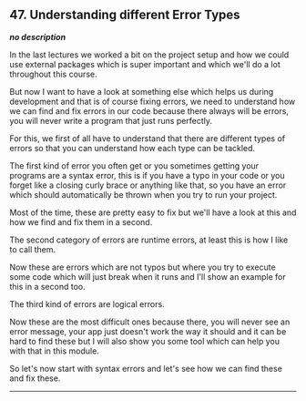 ## 47. Understanding different Error Types

<strong><em>no description</em></strong>

In the last lectures we worked a bit on the project setup and how we could use
external packages which is super important and which we'll do a lot throughout
this course. 

But now I want to have a look at something else which helps us during
development and that is of course fixing errors, we need to understand how we
can find and fix errors in our code because there always will be errors, you
will never write a program that just runs perfectly. 

For this, we first of all have to understand that there are different types of
errors so that you can understand how each type can be tackled. 

The first kind of error you often get or you sometimes getting your programs are
a syntax error, this is if you have a typo in your code or you forget like a
closing curly brace or anything like that, so you have an error which should
automatically be thrown when you try to run your project. 

Most of the time, these are pretty easy to fix but we'll have a look at this and
how we find and fix them in a second. 

The second category of errors are runtime errors, at least this is how I like to
call them. 

Now these are errors which are not typos but where you try to execute some code
which will just break when it runs and I'll show an example for this in a second
too. 

The third kind of errors are logical errors. 

Now these are the most difficult ones because there, you will never see an error
message, your app just doesn't work the way it should and it can be hard to find
these but I will also show you some tool which can help you with that in this
module. 

So let's now start with syntax errors and let's see how we can find these and
fix these. 

---